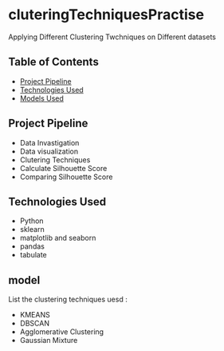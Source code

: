 # cluteringTechniquesPractise
 Applying Different Clustering Twchniques on Different datasets


## Table of Contents
* [Project Pipeline](#Project-Pipeline)
* [Technologies Used](#technologies-used)
* [Models Used](#model)



## Project Pipeline
- Data Invastigation
- Data visualization
- Clutering Techniques 
- Calculate Silhouette Score
- Comparing Silhouette Score



## Technologies Used
- Python
- sklearn
- matplotlib and seaborn
- pandas
- tabulate


## model
List the clustering techniques uesd :
- KMEANS
- DBSCAN
- Agglomerative Clustering
- Gaussian Mixture

